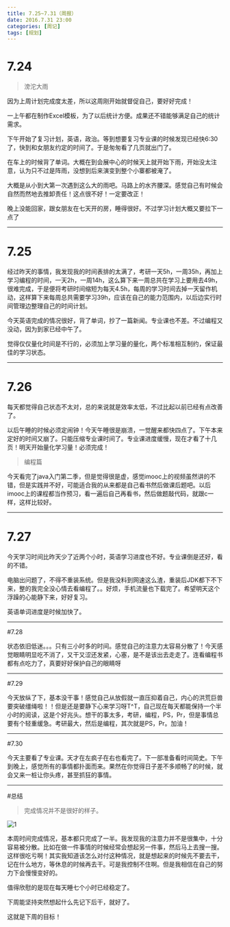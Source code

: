 ```yaml
---
title: 7.25~7.31（周报）
date: 2016.7.31 23:00
categories: [周记]
tags: [规划]
---
```


# 7.24 #

> 滂沱大雨

因为上周计划完成度太差，所以这周刚开始就督促自己，要好好完成！

一上午都在制作Excel模板，为了以后统计方便。成果还不错能够满足自己的统计需求。

下午开始了复习计划，英语，政治。等到想要复习专业课的时候发现已经快6:30了，快到和女朋友约定的时间了。于是匆匆看了几页就出门了。

在车上的时候背了单词。大概在到会展中心的时候天上就开始下雨，开始没太注意，认为只不过是阵雨，没想到后来演变到整个小寨都被淹了。

大概是从小到大第一次遇到这么大的雨吧。马路上的水齐腰深。感觉自己有时候会自然而然地去推卸责任！这点很不好！一定要改正！

晚上没能回家，跟女朋友在七天开的房，睡得很好。不过学习计划大概又要拉下一点了

---

# 7.25 #

经过昨天的事情，我发现我的时间表排的太满了，考研一天5h，一周35h，再加上学习编程的时间，一天2h，一周14h，这么算下来一周总共在学习上要用去49h，很难完成，于是便将考研时间缩短为每天4.5h，每周的学习时间去掉一天留作机动，这样算下来每周总共需要学习39h，应该在自己的能力范围内，以后边实行时间管理边整理自己的时间计划。

今天英语完成的情况很好，背了单词，抄了一篇新闻。专业课也不差。不过编程又没动，因为到家已经中午了。

觉得仅仅量化时间是不行的，必须加上学习量的量化，两个标准相互制约，保证最佳的学习状态。

---

# 7.26 #

每天都觉得自己状态不太对，总的来说就是效率太低，不过比起以前已经有点改善了。

以后午睡的时候必须定闹钟！今天午睡很是崩溃，一觉醒来都快四点了。下午本来定好的时间又崩了。只能压缩专业课时间了。专业课进度缓慢，现在才看了十几页！明天开始量化学习量！必须完成！

> 编程篇

今天看完了java入门第二季，但是觉得很是虚，感觉imooc上的视频虽然讲的不错，但是实践并不好，可能适合我的从来都是自己看书然后做课后题吧。以后imooc上的课程都当作预习，看一遍后自己再看书，然后做题敲代码，就跟c一样，这样比较好。

---

# 7.27 #


今天学习时间比昨天少了近两个小时，英语学习进度也不好。专业课倒是还好，看的不错。


电脑出问题了，不得不重装系统。但是我没料到网速这么渣，重装后JDK都下不下来，整的我完全没心情去看编程了。。好烦，手机流量也下载完了。希望明天这个浮躁的心能静下来，好好复习。

英语单词进度是时候加快了。

---

#7.28

状态依旧低迷。。。只有三小时多的时间。感觉自己的注意力太容易分散了！今天感觉眼睛明显吃不消了，又干又涩还发紧，心塞，是不是该出去走走了。连看编程书都有点吃力了，真要好好保护自己的眼睛呀

---

#7.29

今天放纵了下，基本没干事！感觉自己从放假就一直压抑着自己，内心的洪荒巨兽要突破缰绳啦！！但是还是要静下心来学习呀T^T，自己现在每天都能保持一个半小时的阅读，这是个好兆头。想干的事太多，考研，编程，PS，Pr，但是事情总要有个轻重缓急。考研最大，然后是编程，其次就是PS，Pr。加油！

---

#7.30

今天主要看了专业课。天才在左疯子在右也看完了。下一部准备看时间简史。下午到晚上，感觉所有的事情都扑面而来。果然在你觉得日子差不多顺畅了的时候，就会又来一桩让你头疼，甚至抓狂的事情。

---

#总结

> 完成情况并不是很好的样子。

![1](https://img.alicdn.com/imgextra/i2/1064479076/TB2BOvTtFXXXXbzXpXXXXXXXXXX_!!1064479076.png)

本周时间完成情况，基本都只完成了一半。我发现我的注意力并不是很集中，十分容易被分散。比如在做一件事情的时候经常会想起另一件事，然后马上去搜一搜。这样很吃亏啊！其实我知道该怎么对付这种情况，就是想起来的时候先不要去干，记在什么地方，等休息的时候再去干。可是我控制不住啊。但是我相信在自己的努力下会慢慢变好的。

值得欣慰的是现在每天睡七个小时已经稳定了。

下周能坚持突然想起什么先记下后干，就好了。

这就是下周的目标！